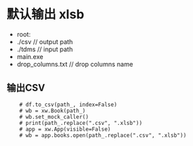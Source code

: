 # 默认输出 xlsb
  - root:
  -  ./csv   // output path
  -  ./tdms  // input path
  -  main.exe
  -  drop_columns.txt // drop columns name
## 输出CSV
        # df.to_csv(path_, index=False)
        # wb = xw.Book(path_)
        # wb.set_mock_caller()
        # print(path_.replace(".csv", ".xlsb"))
        # app = xw.App(visible=False)
        # wb = app.books.open(path_.replace(".csv", ".xlsb"))

        
